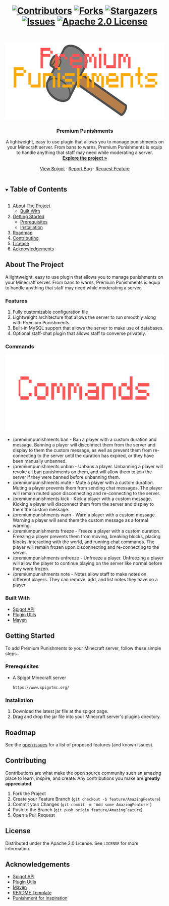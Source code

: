 [<h1 align="center">![Contributors][contributors-shield]][contributors-url] [![Forks][forks-shield]][forks-url] [![Stargazers][stars-shield]][stars-url] [![Issues][issues-shield]][issues-url] [![Apache 2.0 License][license-shield]][license-url]</h1>

<br />
<p align="center">
  <a href="https://github.com/Exortions/PremiumPunishments-3.0">
    <img src="images/banner.png" alt="Banner" width="595" height="242">
  </a>
</p>

<h3 align="center">Premium Punishments</h3>
<p align="center">
    A lightweight, easy to use plugin that allows you to manage punishments on your Minecraft server. From bans to warns, Premium Punishments is equip to handle anything that staff may need while moderating a server.
    <br />
    <a href="https://github.com/Exortions/PremiumPunishments-3.0"><strong>Explore the project »</strong></a>
    <br />
    <br />
    <a href="https://github.com/Exortions/PremiumPunishments-3.0">View Spigot</a>
    ·
    <a href="https://github.com/Exortions/PremiumPunishments-3.0/issues">Report Bug</a>
    ·
    <a href="https://github.com/Exortions/PremiumPunishments-3.0/issues">Request Feature</a>
</p>

<details open="open">
  <summary><h2 style="display: inline-block">Table of Contents</h2></summary>
  <ol>
    <li>
      <a href="#about-the-project">About The Project</a>
      <ul>
        <li><a href="#built-with">Built With</a></li>
      </ul>
    </li>
    <li>
      <a href="#getting-started">Getting Started</a>
      <ul>
        <li><a href="#prerequisites">Prerequisites</a></li>
        <li><a href="#installation">Installation</a></li>
      </ul>
    </li>
    <li><a href="#roadmap">Roadmap</a></li>
    <li><a href="#contributing">Contributing</a></li>
    <li><a href="#license">License</a></li>
    <li><a href="#acknowledgements">Acknowledgements</a></li>
  </ol>
</details>

## About The Project

A lightweight, easy to use plugin that allows you to manage punishments on your Minecraft server. From bans to warns, Premium Punishments is equip to handle anything that staff may need while moderating a server.

### Features

1. Fully customizable configuration file
2. Lightweight architecture that allows the server to run smoothly along with Premium Punishments
3. Built-in MySQL support that allows the server to make use of databases.
4. Optional staff-chat plugin that allows staff to converse privately.

### Commands
<div align="center"><img src="images/commands.png" alt="Commands" width="595" height="242"></div>

* /premiumpunishments ban - Ban a player with a custom duration and message. Banning a player will disconnect them from the server and display to them the custom message, as well as prevent them from re-connecting to the server until the duration has expired, or they have been manually unbanned.
* /premiumpunishments unban - Unbans a player. Unbanning a player will revoke all ban punishments on them, and will allow them to join the server if they were banned before unbanning them.
* /premiumpunishments mute - Mute a player with a custom duration. Muting a player prevents them from sending chat messages. The player will remain muted upon disconnecting and re-connecting to the server.
* /premiumpunishments kick - Kick a player with a custom message. Kicking a player will disconnect them from the server and display to them the custom message.
* /premiumpunishments warn - Warn a player with a custom message. Warning a player will send them the custom message as a formal warning.
* /premiumpunishments freeze - Freeze a player with a custom duration. Freezing a player prevents them from moving, breaking blocks, placing blocks, interacting with the world, and running chat commands. The player will remain frozen upon disconnecting and re-connecting to the server.
* /premiumpunishments unfreeze - Unfreeze a player. Unfreezing a player will allow the player to continue playing on the server like normal before they were frozen.
* /premiumpunishments note - Notes allow staff to make notes on different players. They can remove, add, and list notes they have on a player.

### Built With

* [Spigot API](https://www.spigotmc.org/)
* [Plugin Utils](https://www.github.com/Exortions/PluginUtils)
* [Maven](https://maven.apache.org/)

## Getting Started

To add Premium Punishments to your Minecraft server, follow these simple steps.

### Prerequisites

* A Spigot Minecraft server
  ```
  https://www.spigotmc.org/
  ```

### Installation

1. Download the latest jar file at the
   spigot page.
2. Drag and drop the jar file into your Minecraft server's plugins directory.

## Roadmap

See the [open issues](https://github.com/Exortions/PremiumPunishments-3.0/issues) for a list of proposed features (and known issues).

## Contributing

Contributions are what make the open source community such an amazing place to learn, inspire, and create. Any contributions you make are **greatly appreciated**.

1. Fork the Project
2. Create your Feature Branch (`git checkout -b feature/AmazingFeature`)
3. Commit your Changes (`git commit -m 'Add some AmazingFeature'`)
4. Push to the Branch (`git push origin feature/AmazingFeature`)
5. Open a Pull Request

## License

Distributed under the Apache 2.0 License. See `LICENSE` for more information.

## Acknowledgements

* [Spigot API](https://www.spigotmc.org/)
* [Plugin Utils](https://www.github.com/Exortions/PluginUtils)
* [Maven](https://maven.apache.org/)
* [README Template](https://github.com/othneildrew/Best-README-Template)
* [Punishment for Inspiration](https://dev.bukkit.org/projects/punishment)

[contributors-shield]: https://img.shields.io/github/contributors/Exortions/PremiumPunishments-3.0.svg?style=for-the-badge
[contributors-url]: https://github.com/Exortions/PremiumPunishments-3.0/graphs/contributors
[forks-shield]: https://img.shields.io/github/forks/Exortions/PremiumPunishments-3.0.svg?style=for-the-badge
[forks-url]: https://github.com/Exortions/PremiumPunishments-3.0/network/members
[stars-shield]: https://img.shields.io/github/stars/Exortions/PremiumPunishments-3.0.svg?style=for-the-badge
[stars-url]: https://github.com/Exortions/PremiumPunishments-3.0/stargazers
[issues-shield]: https://img.shields.io/github/issues/Exortions/PremiumPunishments-3.0?style=for-the-badge
[issues-url]: https://github.com/Exortions/PremiumPunishments-3.0/issues
[license-shield]: https://img.shields.io/github/license/Exortions/PremiumPunishments-3.0.svg?style=for-the-badge
[license-url]: https://github.com/Exortions/PremiumPunishments-3.0/blob/master/LICENSE